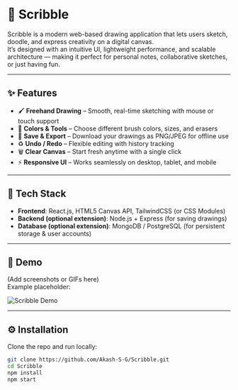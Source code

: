 # 🎨 Scribble

Scribble is a modern web-based drawing application that lets users sketch, doodle, and express creativity on a digital canvas.  
It’s designed with an intuitive UI, lightweight performance, and scalable architecture — making it perfect for personal notes, collaborative sketches, or just having fun.

---

## ✨ Features

- 🖌️ **Freehand Drawing** – Smooth, real-time sketching with mouse or touch support  
- 🎨 **Colors & Tools** – Choose different brush colors, sizes, and erasers  
- 💾 **Save & Export** – Download your drawings as PNG/JPEG for offline use  
- ♻️ **Undo / Redo** – Flexible editing with history tracking  
- 🗑️ **Clear Canvas** – Start fresh anytime with a single click  
- ⚡ **Responsive UI** – Works seamlessly on desktop, tablet, and mobile  

---

## 🚀 Tech Stack

- **Frontend**: React.js, HTML5 Canvas API, TailwindCSS (or CSS Modules)  
- **Backend (optional extension)**: Node.js + Express (for saving drawings)  
- **Database (optional extension)**: MongoDB / PostgreSQL (for persistent storage & user accounts)  

---

## 📸 Demo

(Add screenshots or GIFs here)  
Example placeholder:

![Scribble Demo](docs/demo.png)

---

## ⚙️ Installation

Clone the repo and run locally:

```bash
git clone https://github.com/Akash-S-G/Scribble.git
cd Scribble
npm install
npm start
